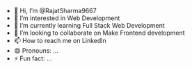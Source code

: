 - 👋 Hi, I’m @RajatSharma9667
- 👀 I’m interested in Web Development 
- 🌱 I’m currently learning Full Stack Web Development 
- 💞️ I’m looking to collaborate on Make Frontend development 
- 📫 How to reach me on LinkedIn 
- 😄 Pronouns: ...
- ⚡ Fun fact: ...

<!---
RajatSharma9667/RajatSharma9667 is a ✨ special ✨ repository because its `README.md` (this file) appears on your GitHub profile.
You can click the Preview link to take a look at your changes.
--->
